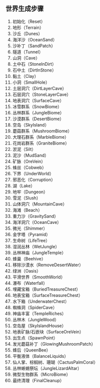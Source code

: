 ## 世界生成步骤

1. 初始化（Reset）
2. 地形（Terrain）
3. 沙丘（Dunes）
4. 海洋沙（OceanSand）
5. 沙补丁（SandPatch）
6. 隧道（Tunnel）
7. 山洞（Cave）
8. 土中石（StoneInDirt）
9. 石中土（DirtInStone）
10. 黏土（Clay）
11. 小洞（SmallHole）
12. 土层洞穴（DirtLayerCave）
13. 石层洞穴（StoneLayerCave）
14. 地表洞穴（SurfaceCave）
15. 冰雪群系（SnowBiome）
16. 丛林群系（JungleBiome）
17. 沙漠群系（DesertBiome）
18. 空岛（SkyIsland）
19. 蘑菇群系（MushroomBiome）
20. 大理石群系（MarbleBiome）
21. 花岗岩群系（GraniteBiome）
22. 淤泥（Silt）
23. 泥沙（MudSand）
24. 矿脉（OreVein）
25. 蛛丝（Cobweb）
26. 下界（UnderWorld）
27. 邪恶化（Corruption）
28. 湖（Lake）
29. 地牢（Dungeon）
30. 雪泥（Slush）
31. 山体洞穴（MountainCave）
32. 海滩（Beach）
33. 重力沙（GravitySand）
34. 海洋洞穴（OceanCave）
35. 微光（Shimmer）
36. 金字塔（Pyramid）
37. 生命树（LifeTree）
38. 湿润丛林（WetJungle）
39. 丛林神庙（JungleTemple）
40. 蜂巢（Beehive）
41. 移除沙漠水（RemoveDesertWater）
42. 绿洲（Oasis）
43. 平滑世界（SmoothWorld）
44. 瀑布（Waterfall）
45. 埋藏宝箱（BuriedTreasureChest）
46. 地表宝箱（SurfaceTreasureChest）
47. 水下箱（UnderwaterChest）
48. 蜘蛛洞（SpiderCave）
49. 神庙丰富（TempleRiches）
50. 丛林木（JungleWood）
51. 空岛屋（SkyIslandHouse）
52. 地表矿脉/石嵌块（SurfaceOreVein）
53. 出生点（SpawnPoint）
54. 发光蘑菇补丁（GlowingMushroomPatch）
55. 蜂后（QueenBee）
56. 平衡液体（BalanceLiquids）
57. 仙人掌、棕榈树、珊瑚（CactusPalmCoral）
58. 丛林蜥蜴祭坛（JungleLizardAltar）
59. 微型生物群系（MicroBiome）
60. 最终清理（FinalCleanup）
